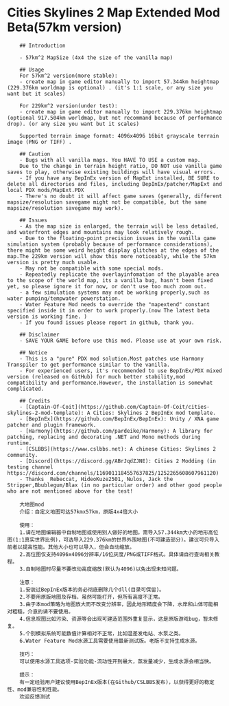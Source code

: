 ﻿# Cities Skylines 2 Map Extended Mod Beta(57km version)

		## Introduction

		- 57km^2 MapSize (4x4 the size of the vanilla map)

		## Usage
		For 57km^2 version(more stable):
		- create map in game editor manually to import 57.344km heightmap (229.376km worldmap is optional) . (it's 1:1 scale, or any size you want but it scales)

		For 229km^2 version(under test):
		- create map in game editor manually to import 229.376km heightmap (optional 917.504km worldmap, but not recommand because of performance drop). (or any size you want but it scales)

		Supported terrain image format: 4096x4096 16bit grayscale terrain image (PNG or TIFF) .

		## Caution
		- Bugs with all vanilla maps. You HAVE TO USE a custom map.
		Due to the change in terrain height ratio, DO NOT use vanilla game saves to play, otherwise existing buildings will have visual errors.
		- If you have any BepInEx version of MapExt installed, BE SURE to delete all directories and files, including BepInEx/patcher/MapExt and local PDX mods/MapExt.PDX
		- There's no doubt it will affect game saves (generally, different mapsize/resolution savegame might not be compatible, but the same mapsize/resolution savegame may work).

		## Issues
		- As the map size is enlarged, the terrain will be less detailed, and waterfront edges and mountains may look relatively rough.
		- Due to the floating-point precision issues in the vanilla game simulation system (probably because of performance considerations), there might be some weird height display glitches at the edges of the map.The 229km version will show this more noticeably, while the 57km version is pretty much usable.
		- May not be compatible with some special mods.
		- Repeatedly replicate the overlayinfomation of the playable area to the scope of the world map, its a vanilla bug, hasn't been fixed yet, so please ignore it for now, or don't use too much zoom out.
		- a few simulation systems may not be working properly,such as water pumping/tempwater powerstation.
		- Water Feature Mod needs to override the "mapextend" constant specified inside it in order to work properly.(now The latest beta version is working fine. )
		- If you found issues please report in github, thank you.

		## Disclaimer
		- SAVE YOUR GAME before use this mod. Please use at your own risk.

		## Notice
		- This is a "pure" PDX mod solution.Most patches use Harmony Transpiler to get performance similar to the vanilla.
		- For experienced users, it's recommended to use BepInEx/PDX mixed version (released on GitHub) for much better stability,mod compatibility and performance.However, the installation is somewhat complicated.

		## Credits
		- [Captain-Of-Coit](https://github.com/Captain-Of-Coit/cities-skylines-2-mod-template): A Cities: Skylines 2 BepInEx mod template.
		- [BepInEx](https://github.com/BepInEx/BepInEx): Unity / XNA game patcher and plugin framework.
		- [Harmony](https://github.com/pardeike/Harmony): A library for patching, replacing and decorating .NET and Mono methods during runtime.
		- [CSLBBS](https://www.cslbbs.net): A chinese Cities: Skylines 2 community.
		- [Discord](https://discord.gg/ABrJqdZJNE): Cities 2 Modding (in testing channel https://discord.com/channels/1169011184557637825/1252265608607961120)
		- Thanks  Rebeccat, HideoKuze2501, Nulos, Jack the Stripper,Bbublegum/Blax (in no particular order) and other good people who are not mentioned above for the test!

		大地图mod
		介绍：自定义地图可达57kmx57km，原版4x4倍大小
		
		使用：
		1.请在地图编辑器中自制地图或使用别人做好的地图。需导入57.344km大小的地形高位图(1:1真实世界比例)，可选导入229.376km的世界外围地图(不可建造部分)。建议可只导入前者以提高性能。其他大小也可以导入，但会自动缩放。
		2.高位图仅支持4096x4096分辨率/16位灰度/PNG或TIFF格式。具体请自行查询相关教程。
		3.自制地图时尽量不要改动高度缩放(默认为4096)以免出现未知问题。
		
		注意：
		1.安装过BepInEx版本的务必彻底删除几个dll(目录可保留)。
		2.不要用原版地图及存档，虽然可能打开，但所有高度不正常。
		3.由于本mod策略为地图放大而不改变分辨率，因此地形精度会下降，水岸和山体可能相对粗糙，介意的请不要使用。
		4.信息视图比如污染、资源等会出现可建造范围外重复显示，这是原版游戏bug，暂未修复。
		5.个别模拟系统可能数值计算相对不正常，比如温差发电站、水泵之类。
		6.Water Feature Mod水源工具需要使用最新测试版。老版不支持生成水源。
		
		技巧：
		可以使用水源工具选项-实验功能-流动性开到最大，蒸发量减少，生成水源会相当快。
		
		提示：
		有一定经验用户建议使用BepInEx版本(在Github/CSLBBS发布)，以获得更好的稳定性、mod兼容性和性能。
		欢迎反馈测试
